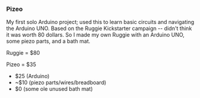 ### Pizeo

My first solo Arduino project; used this to learn basic circuits and navigating the Arduino UNO. Based on the Ruggie Kickstarter campaign -- didn't think it was worth 80 dollars. So I made my own Ruggie with an Arduino UNO, some piezo parts, and a bath mat.


Ruggie = $80

Pizeo = $35
 - $25 (Arduino)
 - ~$10 (piezo parts/wires/breadboard)
 - $0 (some ole unused bath mat)